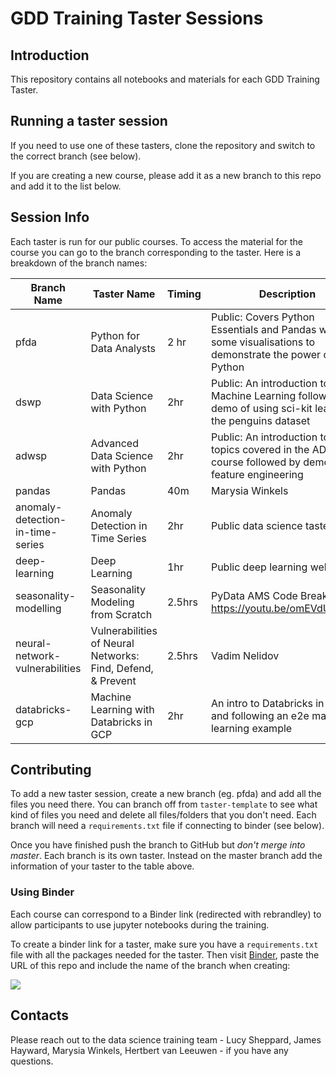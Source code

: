 # GDD Training Taster Sessions

## Introduction

This repository contains all notebooks and materials for each GDD Training Taster.

## Running a taster session

If you need to use one of these tasters, clone the repository and switch to the correct branch (see below).

If you are creating a new course, please add it as a new branch to this repo and add it to the list below. 

## Session Info

Each taster is run for our public courses. To access the material for the course you can go to the branch corresponding to the taster. Here is a breakdown of the branch names:

|Branch Name|Taster Name|Timing|Description|
|---|---|---|---|
|pfda|Python for Data Analysts|2 hr|Public: Covers Python Essentials and Pandas with some visualisations to demonstrate the power of Python|
|dswp|Data Science with Python| 2hr |Public: An introduction to Machine Learning followed by a demo of using sci-kit learn on the penguins dataset|
|adwsp|Advanced Data Science with Python| 2hr |Public: An introduction to all topics covered in the ADWSP course followed by demo of feature engineering|
|pandas|Pandas | 40m | Marysia Winkels | Automation of data processing with Python - internal taster for DSM. They specifically requested this wine dataset| 
|anomaly-detection-in-time-series|Anomaly Detection in Time Series| 2hr | Public data science taster |
|deep-learning| Deep Learning | 1hr | Public deep learning webinar |
|seasonality-modelling|Seasonality Modeling from Scratch|2.5hrs|PyData AMS Code Breakfast - https://youtu.be/omEVdUS14SU|
|neural-network-vulnerabilities|Vulnerabilities of Neural Networks: Find, Defend, & Prevent | 2.5hrs | Vadim Nelidov | PyData AMS Code Breakfast | 
|databricks-gcp|Machine Learning with Databricks in GCP|2hr|An intro to Databricks in GCP and following an e2e machine learning example|

## Contributing

To add a new taster session, create a new branch (eg. pfda) and add all the files you need there. You can branch off from `taster-template` to see what kind of files you need and delete all files/folders that you don't need. Each branch will need a `requirements.txt` file if connecting to binder (see below).

Once you have finished push the branch to GitHub but *don't merge into master*. Each branch is its own taster. Instead on the master branch add the information of your taster to the table above.

### Using Binder

Each course can correspond to a Binder link (redirected with rebrandley) to allow participants to use jupyter notebooks during the training.

To create a binder link for a taster, make sure you have a `requirements.txt` file with all the packages needed for the taster. Then visit [Binder](https://mybinder.org/), paste the URL of this repo and include the name of the branch when creating:

![](images/binder.png)

## Contacts

Please reach out to the data science training team - Lucy Sheppard, James Hayward, Marysia Winkels, Hertbert van Leeuwen - if you have any questions.

